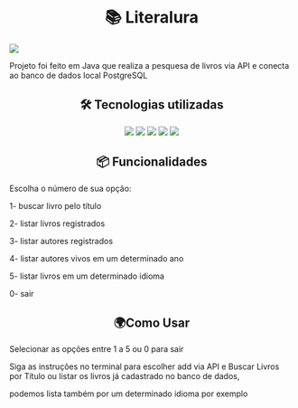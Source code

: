 <h1 align="center">📚 Literalura</h1>
  <img loading="lazy" src="http://img.shields.io/static/v1?label=STATUS&message=%20DESENVOLVIDO&color=GREEN&style=for-the-badge"/>
  <p>Projeto foi feito em Java que realiza a pesquesa de livros via API e conecta ao banco de dados local PostgreSQL</p>

<h2 align="center">🛠️ Tecnologias utilizadas</h2>
<p align="center">
<img src="https://img.shields.io/badge/java%20-%20vermelho"/>
<img src="https://img.shields.io/badge/API-Gutendex-API"/>
<img src="https://img.shields.io/badge/Framework-Spring%20Boot-blue"/>
<img src="https://img.shields.io/badge/SpringData-JPA-rosa"/>
<img src="https://img.shields.io/badge/BancoDeDados-PostgreSQL-red"/>
</p>

<h2 align="center">📦 Funcionalidades</h2>
  <p>Escolha o número de sua opção:</p>
  <p>1- buscar livro pelo título</p>
  <p>2- listar livros registrados</p>
  <p>3- listar autores registrados</p>
  <p>4- listar autores vivos em um determinado ano</p>
  <p>5- listar livros em um determinado idioma</p>
  <p>0- sair</p>

<h2 align="center">🌍Como Usar</h2>

  <p>Selecionar as opções entre 1 a 5 ou 0 para sair</p> 
  <p>Siga as instruções no terminal para escolher add via API e Buscar Livros por Título ou listar os livros já cadastrado no banco de dados,</p>
  <p>podemos lista também por um determinado idioma por exemplo</p>
